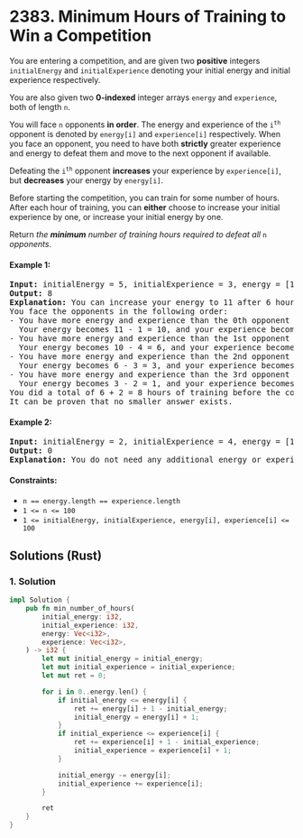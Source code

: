 # 2383. Minimum Hours of Training to Win a Competition
You are entering a competition, and are given two **positive** integers `initialEnergy` and `initialExperience` denoting your initial energy and initial experience respectively.

You are also given two **0-indexed** integer arrays `energy` and `experience`, both of length `n`.

You will face `n` opponents **in order**. The energy and experience of the <code>i<sup>th</sup></code> opponent is denoted by `energy[i]` and `experience[i]` respectively. When you face an opponent, you need to have both **strictly** greater experience and energy to defeat them and move to the next opponent if available.

Defeating the <code>i<sup>th</sup></code> opponent **increases** your experience by `experience[i]`, but **decreases** your energy by `energy[i]`.

Before starting the competition, you can train for some number of hours. After each hour of training, you can **either** choose to increase your initial experience by one, or increase your initial energy by one.

Return *the **minimum** number of training hours required to defeat all* `n` *opponents*.

#### Example 1:
<pre>
<strong>Input:</strong> initialEnergy = 5, initialExperience = 3, energy = [1,4,3,2], experience = [2,6,3,1]
<strong>Output:</strong> 8
<strong>Explanation:</strong> You can increase your energy to 11 after 6 hours of training, and your experience to 5 after 2 hours of training.
You face the opponents in the following order:
- You have more energy and experience than the 0th opponent so you win.
  Your energy becomes 11 - 1 = 10, and your experience becomes 5 + 2 = 7.
- You have more energy and experience than the 1st opponent so you win.
  Your energy becomes 10 - 4 = 6, and your experience becomes 7 + 6 = 13.
- You have more energy and experience than the 2nd opponent so you win.
  Your energy becomes 6 - 3 = 3, and your experience becomes 13 + 3 = 16.
- You have more energy and experience than the 3rd opponent so you win.
  Your energy becomes 3 - 2 = 1, and your experience becomes 16 + 1 = 17.
You did a total of 6 + 2 = 8 hours of training before the competition, so we return 8.
It can be proven that no smaller answer exists.
</pre>

#### Example 2:
<pre>
<strong>Input:</strong> initialEnergy = 2, initialExperience = 4, energy = [1], experience = [3]
<strong>Output:</strong> 0
<strong>Explanation:</strong> You do not need any additional energy or experience to win the competition, so we return 0.
</pre>

#### Constraints:
* `n == energy.length == experience.length`
* `1 <= n <= 100`
* `1 <= initialEnergy, initialExperience, energy[i], experience[i] <= 100`

## Solutions (Rust)

### 1. Solution
```Rust
impl Solution {
    pub fn min_number_of_hours(
        initial_energy: i32,
        initial_experience: i32,
        energy: Vec<i32>,
        experience: Vec<i32>,
    ) -> i32 {
        let mut initial_energy = initial_energy;
        let mut initial_experience = initial_experience;
        let mut ret = 0;

        for i in 0..energy.len() {
            if initial_energy <= energy[i] {
                ret += energy[i] + 1 - initial_energy;
                initial_energy = energy[i] + 1;
            }
            if initial_experience <= experience[i] {
                ret += experience[i] + 1 - initial_experience;
                initial_experience = experience[i] + 1;
            }

            initial_energy -= energy[i];
            initial_experience += experience[i];
        }

        ret
    }
}
```
